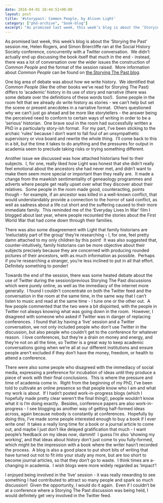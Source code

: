 ```yaml
---
date: 2016-04-01 10:44:51+00:00
layout: post
title: '#storypast: Common People, by Alison Light'
category: ["phd-archive", "book-blog"]
excerpt: "As promised last week, this week’s blog is about the ‘Storying the Past’ session me, Helen Rogers, and Simon Briercliffe ran at the Social History Society conference, concurrently with a Twitter conversation."
---
```


As promised last week, this week’s blog is about the ‘Storying the Past’ session me, Helen Rogers, and Simon Briercliffe ran at the Social History Society conference, concurrently with a Twitter conversation.  We didn’t actually end up discussing the book itself that much in the end - instead, there was a lot of conversation over the wider issues the construction of <cite>Common People</cite> and the format of the session raised.  More information about <cite>Common People</cite> can be found on [the Storying The Past blog](https://storyingthepast.wordpress.com/).

One big area of debate was about how we write history.  We identified that <cite>Common People</cite> (like the other books we’ve read for Storying The Past) differs to ‘academic’ history in its use of story and narrative (there was some debate over the definitions of these words too!).  Some people in the room felt that we already *do* write history as stories - we can’t help but set the scene or present anecdotes in a narrative format.  Others questioned why we can’t just go ahead and be more like storytellers - the answer being the perceived need to conform to certain ways of writing in order to be a ‘serious’ historian.  One brave soul in the room had successfully written a PhD in a particularly story-ish format.  For my part, I’ve been sticking to the archaic ‘rules’ because I don’t want to fall foul of an unsympathetic supervisory or viva board and rewrite the whole thing.  I’ll come back to this in a bit, but the time it takes to do anything and the pressures for output in academia seem to preclude taking risks or trying something different.

Another issue we discussed was how attached historians feel to their subjects.  I, for one, really liked how Light was honest that she didn’t really feel emotional about the ancestors she had never met, and didn’t want to make them seem more special or important than they really are.  It made a change from the mawkish sentimentality of geneaology programmes and adverts where people get really upset over what they discover about their relatives.  Some people in the room made good, counteracting, points though - for example, if an ancestor was killed in a well-known conflict, that would understandably provide a connection to the horror of said conflict, as well as sadness about a life cut short and the suffering caused to their more immediate family.  This reminded me of the ‘Everyday Lives In War’ film I blogged about last year, where people recounted the stories about the First World War that had come down through their families.    


There was also some disagreement with Light that family historians are ‘ineluctably part of the group’ they’re researching - I, for one, feel pretty damn attached to my only children by this point!  It was also suggested that, counter-intuitively, family historians can be more objective about their subjects precisely because they are concerned with producing rounded pictures of their ancestors, with as much information as possible.  Perhaps if you’re researching a stranger, you’re less inclined to put in all that effort.  Definitely something to ponder!

Towards the end of the session, there was some heated debate about the use of Twitter during the session/previous Storying The Past discussions which were purely online, as well as the immediacy of the internet more generally.  I found I couldn’t concentrate on both the Twitter feed and the conversation in the room at the same time, in the same way that I can’t listen to music and read at the same time - I tune one or the other out.  A few people commented that the two were a bit disjointed, with the people in Twitter not always knowing what was going down in the room.  However, I disagreed with someone who asked if Twitter was in danger of replacing conferences.  I found that by having a ‘live’ session and a Twitter conversation, we not only included people who don’t use Twitter in the discussion, but also people who couldn’t get to the conference for whatever reason.  I love conferences, but they’re a drain on money and energy, and they’re not on all the time, so Twitter is a great way to keep academic conversations going when we’re all at our different institutions and ensure people aren’t excluded if they don’t have the money, freedom, or health to attend a conference.

There were also some people who disagreed with the immediacy of social media, expressing a preference for incubation of ideas until they produce a piece of work with their final conclusions.  This is where the pressure and time of academia come in.  Right from the beginning of my PhD, I’ve been told to cultivate an online presence so that people know who I am and what my work is about.  If I hadn’t posted work-in-progress blogs (which I hopefully made pretty clear weren’t the final thing!), people wouldn’t know what it is I’m doing exactly.  Besides, conference papers are also work-in-progress - I see blogging as another way of getting half-formed ideas across, again because nobody is constantly at conferences.  Hopefully by doing this, I’ve made some people interested enough to buy a book if I ever write one!  It takes a really long time for a book or a journal article to come out, and maybe I just don’t like delayed gratification that much - I want people’s feedback on my ideas *now*, dammit!  I guess I’m also ‘showing my working’, and that ideas about history don’t just come to you fully-formed, which might be the impression with a book where the writer hasn’t recorded the process.  A blog is also a good place to put short bits of writing that have turned out not to fit into your study any more, but are too short to become journal articles, so that they don’t go to waste.  I think times are a-changing in academia.  I wish blogs were more widely regarded as ‘impact’!

I enjoyed being involved in the ‘live’ session - it was really rewarding to see something I had contributed to attract so many people and spark so much discussion!  Given the opportunity, I would do it again.  Even if I couldn’t be at a conference where a Storying The Past discussion was being held, I would definitely get very involved in the Twitter feed.
